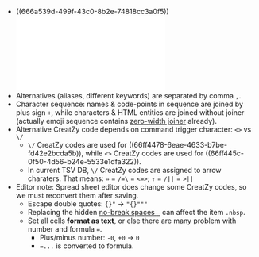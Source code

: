 - ((666a539d-499f-43c0-8b2e-74818cc3a0f5)) ![CreatZy-shorthands.tsv](../assets/GUI/CreatZy-shorthands.tsv)
- Alternatives (aliases, different keywords) are separated by comma `,`.
- Character sequence: names & code-points in sequence are joined by plus sign `+`, while characters & HTML entities are joined without joiner (actually emoji sequence contains [zero-width joiner](https://en.wikipedia.org/wiki/Zero-width_joiner) already).
- Alternative CreatZy code depends on command trigger character: `<>` vs `\/`
	- `\/` CreatZy codes are used for ((66ff4478-6eae-4633-b7be-fd42e2bcda5b)), while `<>` CreatZy codes are used for ((66ff445c-0f50-4d56-b24e-5533e1dfa322)).
	- In current TSV DB, `\/` CreatZy codes are assigned to arrow charaters. That means: `⇔` = `/=\` = `<=>`; `⇑` = `/||` = `>||`
- Editor note: Spread sheet editor does change some CreatZy codes, so we must reconvert them after saving.
	- Escape double quotes: `{}"` -> `"{}"""`
	- Replacing the hidden [no-break spaces ` `](https://en.wikipedia.org/wiki/Non-breaking_space) can affect the item `.nbsp`.
	- Set all cells **format as text**, or else there are many problem with number and formula `=`.
		- Plus/minus number: `-0`, `+0` -> `0`
		- `=...` is converted to formula.